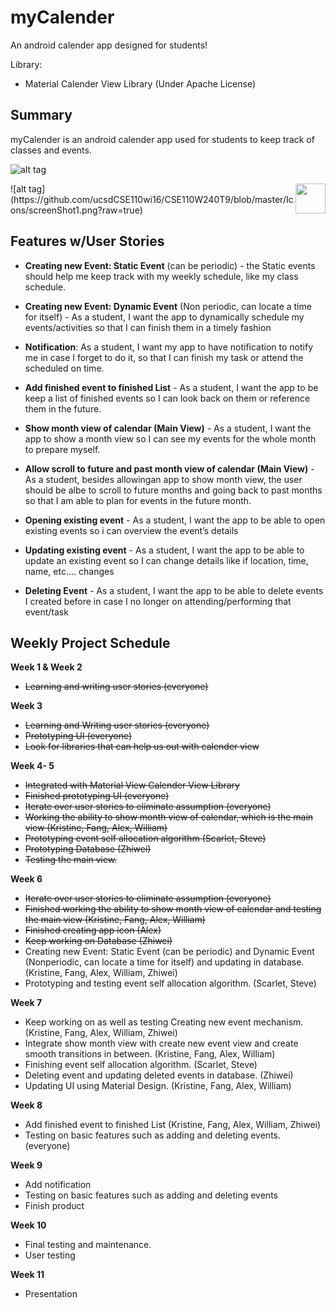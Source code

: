 # myCalender
An android calender app designed for students!

Library:
* Material Calender View Library (Under Apache License)


Summary
--------------
myCalender is an android calender app used for students to keep track of classes and events.

![alt tag](https://github.com/ucsdCSE110wi16/CSE110W240T9/blob/master/Icons/ic_calender_finished.png?raw=true)

<img src="https://github.com/ucsdCSE110wi16/CSE110W240T9/blob/master/Icons/screenShot1.png?raw=true" align="right" height="48" width="48" >
![alt tag](https://github.com/ucsdCSE110wi16/CSE110W240T9/blob/master/Icons/screenShot1.png?raw=true)

Features w/User Stories
--------------
* __Creating new Event: Static Event__ (can be periodic) -  the Static events should help me keep track with my weekly schedule, like my class schedule.

* __Creating new Event: Dynamic Event__ (Non periodic, can locate a time for itself) - As a student, I want the app to dynamically schedule my events/activities so that I can finish them in a timely fashion

* __Notification__: As a student, I want my app to have notification to notify me in case I forget to do it, so that I can finish my task or attend the scheduled on time.

* __Add finished event to finished List__ - As a student, I want the app to be keep a list of finished events so I can look back on them or reference them in the future.

* __Show month view of calendar (Main View)__ - As a student, I want the app to show a month view so I can see my events for the whole month to prepare myself. 

* __Allow scroll to future and past month view of calendar (Main View)__ - As a student,  besides allowingan app to show month view, the user should be albe to scroll to future months and going back to past months so that I am able to plan for events in the future month.

* __Opening existing event__ - As a student, I want the app to be able to open existing events so i can overview the event’s details

* __Updating existing event__ - As a student, I want the app to be able to update an existing event so I can change details like if location, time, name, etc…. changes

* __Deleting Event__ - As a student, I want the app to be able to delete events I created before in case I no longer on attending/performing that event/task



Weekly Project Schedule
--------------
__Week 1 & Week 2__
* ~~Learning and writing user stories (everyone)~~

__Week 3__
* ~~Learning and Writing user stories (everyone)~~
* ~~Prototyping UI (everyone)~~
* ~~Look for libraries that can help us out with calender view~~

__Week 4- 5__
* ~~Integrated with Material View Calender View Library~~
* ~~Finished prototyping UI (everyone)~~
* ~~Iterate over user stories to eliminate assumption (everyone)~~
* ~~Working the ability to show month view of calendar, which is the main view (Kristine, Fang, Alex, William)~~
* ~~Prototyping event self allocation algorithm (Scarlet, Steve)~~
* ~~Prototyping Database (Zhiwei)~~
* ~~Testing the main view.~~

__Week 6__
* ~~Iterate over user stories to eliminate assumption (everyone)~~
* ~~Finished working the ability to show month view of calendar and testing the main view (Kristine, Fang, Alex, William)~~
* ~~Finished creating app icon (Alex)~~
* ~~Keep working on Database (Zhiwei)~~
* Creating new Event: Static Event (can be periodic) and Dynamic Event (Nonperiodic, can locate a time for itself) and updating in database. (Kristine, Fang, Alex, William, Zhiwei)
* Prototyping and testing event self allocation algorithm. (Scarlet, Steve)


__Week 7__
* Keep working on as well as testing Creating new event mechanism. (Kristine, Fang, Alex, William, Zhiwei)
* Integrate show month view with create new event view and create smooth transitions in between. (Kristine, Fang, Alex, William)
* Finishing event self allocation algorithm. (Scarlet, Steve)
* Deleting event and updating deleted events in database. (Zhiwei)
* Updating UI using Material Design. (Kristine, Fang, Alex, William)

__Week 8__
* Add finished event to finished List (Kristine, Fang, Alex, William, Zhiwei)
* Testing on basic features such as adding and deleting events. (everyone)

__Week 9__  
* Add notification
* Testing on basic features such as adding and deleting events
* Finish product

__Week 10__ 
* Final testing and maintenance.
* User testing

__Week 11__
* Presentation
